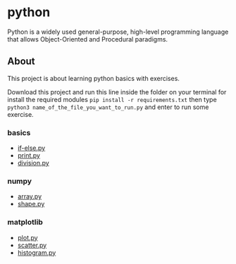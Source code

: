 # python
Python is a widely used general-purpose, high-level programming language that allows Object-Oriented and Procedural paradigms.


## About
This project is about learning python basics with exercises.

Download this project and run this line inside the folder on your terminal for install the required modules `pip install -r requirements.txt` then type `python3 name_of_the_file_you_want_to_run.py` and enter to run some exercise.


### basics
* [if-else.py](https://github.com/flkt-crnpio/python-basics/blob/master/if-else.py)
* [print.py](https://github.com/flkt-crnpio/python-basics/blob/master/print.py)
* [division.py](https://github.com/flkt-crnpio/python-basics/blob/master/division.py)


### numpy
* [array.py](https://github.com/flkt-crnpio/python-basics/blob/master/array.py)
* [shape.py](https://github.com/flkt-crnpio/python-basics/blob/master/shape.py)


### matplotlib
* [plot.py](https://github.com/flkt-crnpio/python-basics/blob/master/plot.py)
* [scatter.py](https://github.com/flkt-crnpio/python-basics/blob/master/scatter.py)
* [histogram.py](https://github.com/flkt-crnpio/python-basics/blob/master/histogram.py)
